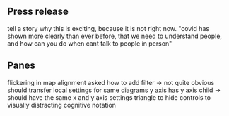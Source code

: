 ## Press release
tell a story why this is exciting, because it is not right now.
"covid has shown more clearly than ever before, that we need to understand people, and how can you do when cant talk to people in person"

## Panes
flickering in map
alignment 
asked how to add filter -> not quite obvious
should transfer local settings for same diagrams y axis has y axis child -> should have the same x and y axis settings
triangle to hide controls to visually distracting
cognitive notation